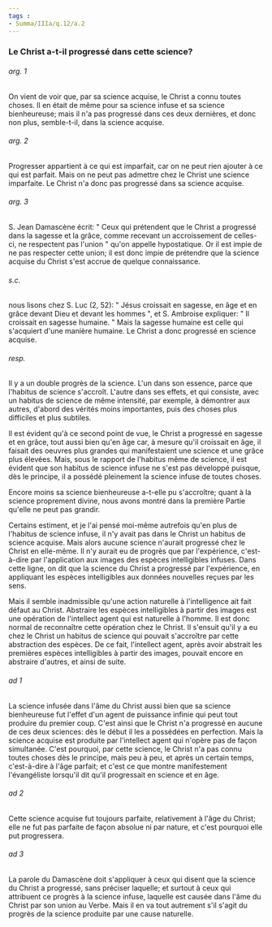 ```yaml
---
tags : 
- Summa/IIIa/q.12/a.2
---
```


### Le Christ a-t-il progressé dans cette science?

###### arg. 1
On vient de voir que, par sa science acquise, le Christ a connu toutes choses. Il en était de même pour sa science infuse et sa science bienheureuse; mais il n'a pas progressé dans ces deux dernières, et donc non plus, semble-t-il, dans la science acquise. 

###### arg. 2
Progresser appartient à ce qui est imparfait, car on ne peut rien ajouter à ce qui est parfait. Mais on ne peut pas admettre chez le Christ une science imparfaite. Le Christ n'a donc pas progressé dans sa science acquise. 

###### arg. 3
S. Jean Damascène écrit: " Ceux qui prétendent que le Christ a progressé dans la sagesse et la grâce, comme recevant un accroissement de celles-ci, ne respectent pas l'union " qu'on appelle hypostatique. Or il est impie de ne pas respecter cette union; il est donc impie de prétendre que la science acquise du Christ s'est accrue de quelque connaissance. 

###### s.c.
nous lisons chez S. Luc (2, 52): " Jésus croissait en sagesse, en âge et en grâce devant Dieu et devant les hommes ", et S. Ambroise expliquer: " Il croissait en sagesse humaine. " Mais la sagesse humaine est celle qui s'acquiert d'une manière humaine. Le Christ a donc progressé en science acquise. 

###### resp.
Il y a un double progrès de la science. L'un dans son essence, parce que l'habitus de science s'accroît. L'autre dans ses effets, et qui consiste, avec un habitus de science de même intensité, par exemple, à démontrer aux autres, d'abord des vérités moins importantes, puis des choses plus difficiles et plus subtiles. 

Il est évident qu'à ce second point de vue, le Christ a progressé en sagesse et en grâce, tout aussi bien qu'en âge car, à mesure qu'il croissait en âge, il faisait des oeuvres plus grandes qui manifestaient une science et une grâce plus élevées. Mais, sous le rapport de l'habitus même de science, il est évident que son habitus de science infuse ne s'est pas développé puisque, dès le principe, il a possédé pleinement la science infuse de toutes choses. 

Encore moins sa science bienheureuse a-t-elle pu s'accroître; quant à la science proprement divine, nous avons montré dans la première Partie qu'elle ne peut pas grandir. 

Certains estiment, et je l'ai pensé moi-même autrefois qu'en plus de l'habitus de science infuse, il n'y avait pas dans le Christ un habitus de science acquise. Mais alors aucune science n'aurait progressé chez le Christ en elle-même. Il n'y aurait eu de progrès que par l'expérience, c'est-à-dire par l'application aux images des espèces intelligibles infuses. Dans cette ligne, on dit que la science du Christ a progressé par l'expérience, en appliquant les espèces intelligibles aux données nouvelles reçues par les sens. 

Mais il semble inadmissible qu'une action naturelle à l'intelligence ait fait défaut au Christ. Abstraire les espèces intelligibles à partir des images est une opération de l'intellect agent qui est naturelle à l'homme. Il est donc normal de reconnaître cette opération chez le Christ. Il s'ensuit qu'il y a eu chez le Christ un habitus de science qui pouvait s'accroître par cette abstraction des espèces. De ce fait, l'intellect agent, après avoir abstrait les premières espèces intelligibles à partir des images, pouvait encore en abstraire d'autres, et ainsi de suite. 

###### ad 1
La science infusée dans l'âme du Christ aussi bien que sa science bienheureuse fut l'effet d'un agent de puissance infinie qui peut tout produire du premier coup. C'est ainsi que le Christ n'a progressé en aucune de ces deux sciences: dès le début il les a possédées en perfection. Mais la science acquise est produite par l'intellect agent qui n'opère pas de façon simultanée. C'est pourquoi, par cette science, le Christ n'a pas connu toutes choses dès le principe, mais peu à peu, et après un certain temps, c'est-à-dire à l'âge parfait; et c'est ce que montre manifestement l'évangéliste lorsqu'il dit qu'il progressait en science et en âge. 

###### ad 2
Cette science acquise fut toujours parfaite, relativement à l'âge du Christ; elle ne fut pas parfaite de façon absolue ni par nature, et c'est pourquoi elle put progressera. 

###### ad 3
La parole du Damascène doit s'appliquer à ceux qui disent que la science du Christ a progressé, sans préciser laquelle; et surtout à ceux qui attribuent ce progrès à la science infuse, laquelle est causée dans l'âme du Christ par son union au Verbe. Mais il en va tout autrement s'il s'agit du progrès de la science produite par une cause naturelle. 

